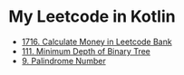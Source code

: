 # My Leetcode in Kotlin

- [1716. Calculate Money in Leetcode Bank](https://leetcode.com/problems/calculate-money-in-leetcode-bank/)
- [111. Minimum Depth of Binary Tree](https://leetcode.com/problems/minimum-depth-of-binary-tree/)
- [9. Palindrome Number](https://leetcode.com/problems/palindrome-number/)

